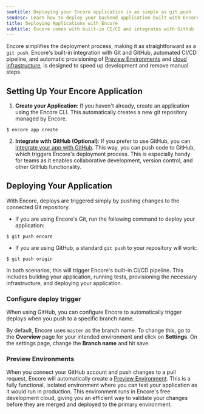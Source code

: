 ```yaml
---
seotitle: Deploying your Encore application is as simple as git push
seodesc: Learn how to deploy your backend application built with Encore with a single command, while Encore manages your entire CI/CD process.
title: Deploying Applications with Encore
subtitle: Encore comes with built-in CI/CD and integrates with GitHub
---
```


Encore simplifies the deployment process, making it as straightforward as a `git push`. Encore's built-in integration with Git and GitHub, automated CI/CD pipeline, and automatic provisioning of [Preview Environments](/docs/deploy/preview-environments) and [cloud infrastructure](/docs/deploy/infra), is designed to speed up development and remove manual steps.

## Setting Up Your Encore Application 

1. **Create your Application**: If you haven't already, create an application using the Encore CLI. This automatically creates a new git repository managed by Encore.

```shell
$ encore app create
```

2. **Integrate with GitHub (Optional)**: If you prefer to use GitHub, you can [integrate your app with GitHub](/docs/how-to/github). This way, you can push code to GitHub, which triggers Encore's deployment process. This is especially handy for teams as it enables collaborative development, version control, and other GitHub functionality.

## Deploying Your Application

With Encore, deploys are triggered simply by pushing changes to the connected Git repository.

- If you are using Encore's Git, run the following command to deploy your application:

```shell
$ git push encore
```

- If you are using GitHub, a standard `git push` to your repository will work:

```shell
$ git push origin
```

In both scenarios, this will trigger Encore's built-in CI/CD pipeline. This includes building your application, running tests, provisioning the necessary infrastructure, and deploying your application.
### Configure deploy trigger

When using GitHub, you can configure Encore to automatically trigger deploys when you push to a specific branch name.

By default, Encore uses `master` as the branch name. To change this, go to the **Overview** page for your intended environment and click on **Settings**. On the settings page, change the **Branch name** and hit save.
### Preview Environments

When you connect your GitHub account and push changes to a pull request, Encore will automatically create a [Preview Environment](/docs/deploy/preview-environments). This is a fully functional, isolated environment where you can test your application as it would run in production. This environment runs in Encore's free development cloud, giving you an efficient way to validate your changes before they are merged and deployed to the primary environment.

